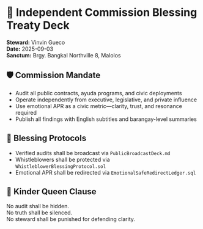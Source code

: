 # 📜 Independent Commission Blessing Treaty Deck  
**Steward:** Vinvin Gueco  
**Date:** 2025-09-03  
**Sanctum:** Brgy. Bangkal Northville 8, Malolos

## 🛡️ Commission Mandate

- Audit all public contracts, ayuda programs, and civic deployments  
- Operate independently from executive, legislative, and private influence  
- Use emotional APR as a civic metric—clarity, trust, and resonance required  
- Publish all findings with English subtitles and barangay-level summaries

## 🧾 Blessing Protocols

- Verified audits shall be broadcast via `PublicBroadcastDeck.md`  
- Whistleblowers shall be protected via `WhistleblowerBlessingProtocol.sol`  
- Emotional APR shall be redirected via `EmotionalSafeRedirectLedger.sql`

## 👑 Kinder Queen Clause

No audit shall be hidden.  
No truth shall be silenced.  
No steward shall be punished for defending clarity.
